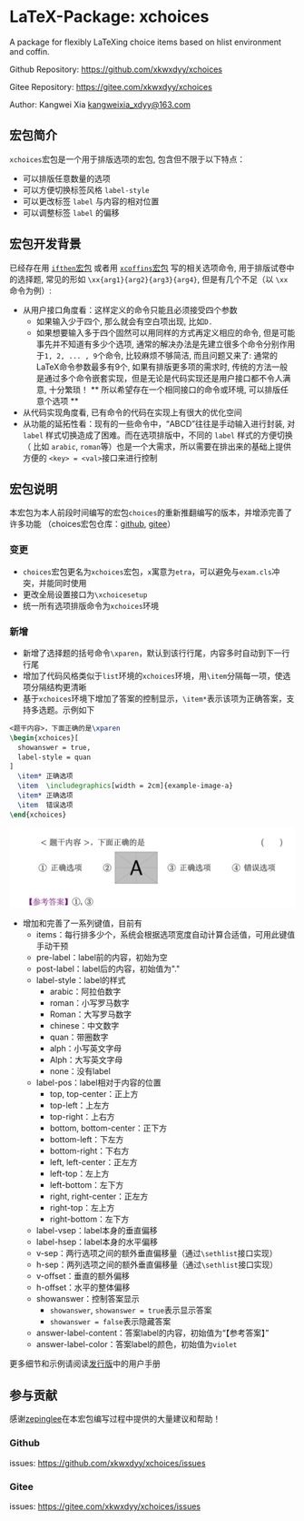 # LaTeX-Package: xchoices

A package for flexibly LaTeXing choice items based on hlist environment and coffin.

Github Repository: https://github.com/xkwxdyy/xchoices

Gitee Repository: https://gitee.com/xkwxdyy/xchoices

Author: Kangwei Xia <kangweixia_xdyy@163.com>

## 宏包简介
`xchoices`宏包是一个用于排版选项的宏包, 包含但不限于以下特点：
- 可以排版任意数量的选项
- 可以方便切换标签风格 `label-style`
- 可以更改标签 `label` 与内容的相对位置
- 可以调整标签 `label` 的偏移

## 宏包开发背景

已经存在用 [`ifthen`宏包](https://www.latexstudio.net/index/details/index/mid/2270.html) 或者用 [`xcoffins`宏包](https://www.latexstudio.net/index/details/index/mid/2191.html) 写的相关选项命令, 用于排版试卷中的选择题, 常见的形如 `\xx{arg1}{arg2}{arg3}{arg4}`, 但是有几个不足（以 `\xx` 命令为例）:
- 从用户接口角度看：这样定义的命令只能且必须接受四个参数
  - 如果输入少于四个, 那么就会有空白项出现, 比如`D.  `
  - 如果想要输入多于四个固然可以用同样的方式再定义相应的命令, 但是可能事先并不知道有多少个选项, 通常的解决办法是先建立很多个命令分别作用于`1, 2, ... , 9`个命令, 比较麻烦不够简洁, 而且问题又来了: 通常的LaTeX命令参数最多有9个, 如果有排版更多项的需求时, 传统的方法一般是通过多个命令嵌套实现，但是无论是代码实现还是用户接口都不令人满意, 十分繁琐！
  ** 所以希望存在一个相同接口的命令或环境, 可以排版任意个选项 **
- 从代码实现角度看, 已有命令的代码在实现上有很大的优化空间
- 从功能的延拓性看：现有的一些命令中，“ABCD”往往是手动输入进行封装, 对 `label` 样式切换造成了困难。而在选项排版中，不同的 `label`  样式的方便切换（ 比如 `arabic`, `roman`等）也是一个大需求，所以需要在排出来的基础上提供方便的 `<key> = <val>`接口来进行控制

## 宏包说明

本宏包为本人前段时间编写的宏包`choices`的重新推翻编写的版本，并增添完善了许多功能
（choices宏包仓库：[github](https://github.com/xkwxdyy/xchoices), [gitee](https://gitee.com/xkwxdyy/xchoices)）


### 变更
- `choices`宏包更名为`xchoices`宏包，`x`寓意为`etra`，可以避免与`exam.cls`冲突，并能同时使用
- 更改全局设置接口为`\xchoicesetup`
- 统一所有选项排版命令为`xchoices`环境

### 新增
- 新增了选择题的括号命令`\xparen`，默认到该行行尾，内容多时自动到下一行行尾
- 增加了代码风格类似于`list`环境的`xchoices`环境，用`\item`分隔每一项，使选项分隔结构更清晰
- 基于`xchoices`环境下增加了答案的控制显示，`\item*`表示该项为正确答案，支持多选题。示例如下
```tex
<题干内容>，下面正确的是\xparen
\begin{xchoices}[
  showanswer = true,
  label-style = quan
]
  \item* 正确选项
  \item  \includegraphics[width = 2cm]{example-image-a}
  \item* 正确选项
  \item  错误选项
\end{xchoices}
```
![](https://raw.githubusercontent.com/xkwxdyy/image/main/postimage/image-hosting/20220201100404.png)

- 增加和完善了一系列键值，目前有
  - items：每行排多少个，系统会根据选项宽度自动计算合适值，可用此键值手动干预
  - pre-label：label前的内容，初始为空
  - post-label：label后的内容，初始值为"."
  - label-style：label的样式
    - arabic：阿拉伯数字
    - roman：小写罗马数字
    - Roman：大写罗马数字
    - chinese：中文数字
    - quan：带圈数字
    - alph：小写英文字母
    - Alph：大写英文字母
    - none：没有label
  - label-pos：label相对于内容的位置
    - top, top-center：正上方
    - top-left：上左方
    - top-right：上右方
    - bottom, bottom-center：正下方
    - bottom-left：下左方
    - bottom-right：下右方
    - left, left-center：正左方
    - left-top：左上方
    - left-bottom：左下方
    - right, right-center：正左方
    - right-top：左上方
    - right-bottom：左下方
  - label-vsep：label本身的垂直偏移
  - label-hsep：label本身的水平偏移
  - v-sep：两行选项之间的额外垂直偏移量（通过`\sethlist`接口实现）
  - h-sep：两列选项之间的额外垂直偏移量（通过`\sethlist`接口实现）
  - v-offset：垂直的额外偏移
  - h-offset：水平的整体偏移
  - showanswer：控制答案显示
    - `showanswer`, `showanswer = true`表示显示答案
    - `showanswer = false`表示隐藏答案
  - answer-label-content：答案label的内容，初始值为“【参考答案】”
  - answer-label-color：答案label的颜色，初始值为`violet`

更多细节和示例请阅读[发行版](https://gitee.com/xkwxdyy/xchoices/releases)中的用户手册

## 参与贡献
感谢[zepinglee](https://github.com/zepinglee)在本宏包编写过程中提供的大量建议和帮助！

### Github
issues: https://github.com/xkwxdyy/xchoices/issues

### Gitee
issues: https://gitee.com/xkwxdyy/xchoices/issues

